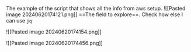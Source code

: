 
The example of the script that shows all the info from aws setup.
![[Pasted image 20240620174121.png]]
==The field to explore==. Check how else I can use `jq` 

![[Pasted image 20240620174154.png]]

![[Pasted image 20240620174456.png]]
